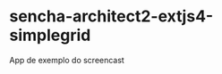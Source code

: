 sencha-architect2-extjs4-simplegrid
===================================

App de exemplo do screencast